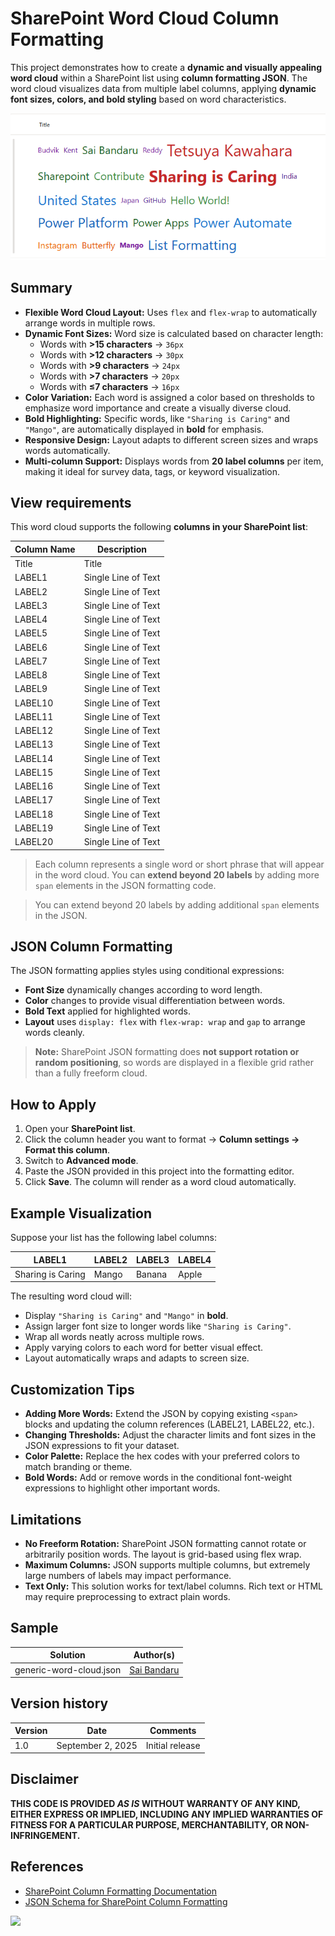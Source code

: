 # SharePoint Word Cloud Column Formatting

This project demonstrates how to create a **dynamic and visually appealing word cloud** within a SharePoint list using **column formatting JSON**. The word cloud visualizes data from multiple label columns, applying **dynamic font sizes, colors, and bold styling** based on word characteristics.

![screenshot of the sample](./assets/screenshot.png)

## Summary

- **Flexible Word Cloud Layout:** Uses `flex` and `flex-wrap` to automatically arrange words in multiple rows.
- **Dynamic Font Sizes:** Word size is calculated based on character length:
  - Words with **>15 characters** → `36px`
  - Words with **>12 characters** → `30px`
  - Words with **>9 characters** → `24px`
  - Words with **>7 characters** → `20px`
  - Words with **≤7 characters** → `16px`
- **Color Variation:** Each word is assigned a color based on thresholds to emphasize word importance and create a visually diverse cloud.
- **Bold Highlighting:** Specific words, like `"Sharing is Caring"` and `"Mango"`, are automatically displayed in **bold** for emphasis.
- **Responsive Design:** Layout adapts to different screen sizes and wraps words automatically.
- **Multi-column Support:** Displays words from **20 label columns** per item, making it ideal for survey data, tags, or keyword visualization.

## View requirements

This word cloud supports the following **columns in your SharePoint list**:

| Column Name | Description |
|-------------|-------------|
| Title     | Title |
| LABEL1    | Single Line of Text |
| LABEL2    | Single Line of Text |
| LABEL3    | Single Line of Text |
| LABEL4    | Single Line of Text |
| LABEL5    | Single Line of Text |
| LABEL6    | Single Line of Text |
| LABEL7    | Single Line of Text |
| LABEL8    | Single Line of Text |
| LABEL9    | Single Line of Text |
| LABEL10   | Single Line of Text |
| LABEL11   | Single Line of Text |
| LABEL12   | Single Line of Text |
| LABEL13   | Single Line of Text |
| LABEL14   | Single Line of Text |
| LABEL15   | Single Line of Text |
| LABEL16   | Single Line of Text |
| LABEL17   | Single Line of Text |
| LABEL18   | Single Line of Text |
| LABEL19   | Single Line of Text |
| LABEL20   | Single Line of Text |

> Each column represents a single word or short phrase that will appear in the word cloud. You can **extend beyond 20 labels** by adding more `span` elements in the JSON formatting code.


> You can extend beyond 20 labels by adding additional `span` elements in the JSON.

## JSON Column Formatting

The JSON formatting applies styles using conditional expressions:

- **Font Size** dynamically changes according to word length.
- **Color** changes to provide visual differentiation between words.
- **Bold Text** applied for highlighted words.
- **Layout** uses `display: flex` with `flex-wrap: wrap` and `gap` to arrange words cleanly.

> **Note:** SharePoint JSON formatting does **not support rotation or random positioning**, so words are displayed in a flexible grid rather than a fully freeform cloud.

## How to Apply

1. Open your **SharePoint list**.
2. Click the column header you want to format → **Column settings → Format this column**.
3. Switch to **Advanced mode**.
4. Paste the JSON provided in this project into the formatting editor.
5. Click **Save**. The column will render as a word cloud automatically.

## Example Visualization

Suppose your list has the following label columns:

| LABEL1           | LABEL2     | LABEL3    | LABEL4 |
|-----------------|-----------|-----------|--------|
| Sharing is Caring | Mango      | Banana    | Apple  |

The resulting word cloud will:

- Display `"Sharing is Caring"` and `"Mango"` in **bold**.
- Assign larger font size to longer words like `"Sharing is Caring"`.
- Wrap all words neatly across multiple rows.
- Apply varying colors to each word for better visual effect.
- Layout automatically wraps and adapts to screen size.

## Customization Tips

- **Adding More Words:** Extend the JSON by copying existing `<span>` blocks and updating the column references (LABEL21, LABEL22, etc.).
- **Changing Thresholds:** Adjust the character limits and font sizes in the JSON expressions to fit your dataset.
- **Color Palette:** Replace the hex codes with your preferred colors to match branding or theme.
- **Bold Words:** Add or remove words in the conditional font-weight expressions to highlight other important words.

## Limitations

- **No Freeform Rotation:** SharePoint JSON formatting cannot rotate or arbitrarily position words. The layout is grid-based using flex wrap.
- **Maximum Columns:** JSON supports multiple columns, but extremely large numbers of labels may impact performance.
- **Text Only:** This solution works for text/label columns. Rich text or HTML may require preprocessing to extract plain words.

## Sample

Solution|Author(s)
--------|---------
generic-word-cloud.json | [Sai Bandaru](https://github.com/saiiiiiii)

## Version history

Version|Date|Comments
-------|----|--------
1.0|September 2, 2025|Initial release

## Disclaimer
**THIS CODE IS PROVIDED *AS IS* WITHOUT WARRANTY OF ANY KIND, EITHER EXPRESS OR IMPLIED, INCLUDING ANY IMPLIED WARRANTIES OF FITNESS FOR A PARTICULAR PURPOSE, MERCHANTABILITY, OR NON-INFRINGEMENT.**

## References

- [SharePoint Column Formatting Documentation](https://learn.microsoft.com/sharepoint/dev/declarative-customization/column-formatting)
- [JSON Schema for SharePoint Column Formatting](https://developer.microsoft.com/json-schemas/sp/v2/column-formatting.schema.json)

<img src="https://pnptelemetry.azurewebsites.net/list-formatting/column-samples/generic-word-cloud" />
